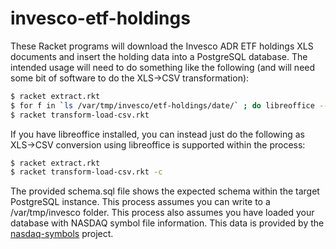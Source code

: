 # invesco-etf-holdings
These Racket programs will download the Invesco ADR ETF holdings XLS documents and insert the holding data into a PostgreSQL database. 
The intended usage will need to do something like the following (and will need some bit of software to do the XLS->CSV transformation):

```bash
$ racket extract.rkt
$ for f in `ls /var/tmp/invesco/etf-holdings/date/` ; do libreoffice --headless --convert-to csv --outdir /var/tmp/invesco/etf-holdings/date $f ; done
$ racket transform-load-csv.rkt
```

If you have libreoffice installed, you can instead just do the following as XLS->CSV conversion using libreoffice is supported within the process:

```bash
$ racket extract.rkt
$ racket transform-load-csv.rkt -c
```

The provided schema.sql file shows the expected schema within the target PostgreSQL instance. 
This process assumes you can write to a /var/tmp/invesco folder. This process also assumes you have loaded your database with NASDAQ symbol
file information. This data is provided by the [nasdaq-symbols](https://github.com/evdubs/nasdaq-symbols) project.
